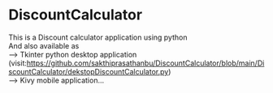 # DiscountCalculator
This is a Discount calculator application using python  
And also available as  
--> Tkinter python desktop application  
(visit:https://github.com/sakthiprasathanbu/DiscountCalculator/blob/main/DiscountCalculator/dekstopDiscountCalculator.py)   
--> Kivy mobile application...
